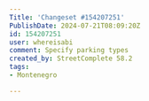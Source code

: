 ```yaml
---
Title: 'Changeset #154207251'
PublishDate: 2024-07-21T08:09:20Z
id: 154207251
user: whereisabi
comment: Specify parking types
created_by: StreetComplete 58.2
tags:
- Montenegro

---
```

